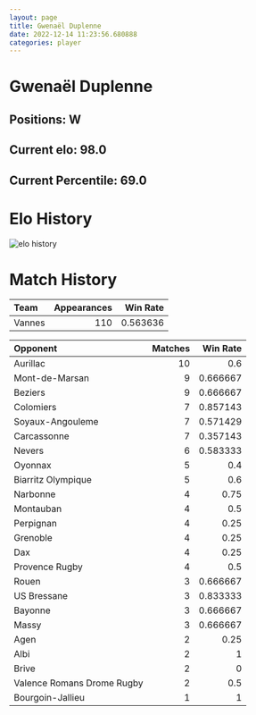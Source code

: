 ```yaml
---  
layout: page  
title: Gwenaël Duplenne  
date: 2022-12-14 11:23:56.680888  
categories: player  
---
```

# Gwenaël Duplenne

## Positions: W

## Current elo: 98.0

## Current Percentile: 69.0

# Elo History


![elo history](history_GwenaëlDuplenne.png)
# Match History


| Team   |   Appearances |   Win Rate |
|:-------|--------------:|-----------:|
| Vannes |           110 |   0.563636 |

| Opponent                   |   Matches |   Win Rate |
|:---------------------------|----------:|-----------:|
| Aurillac                   |        10 |   0.6      |
| Mont-de-Marsan             |         9 |   0.666667 |
| Beziers                    |         9 |   0.666667 |
| Colomiers                  |         7 |   0.857143 |
| Soyaux-Angouleme           |         7 |   0.571429 |
| Carcassonne                |         7 |   0.357143 |
| Nevers                     |         6 |   0.583333 |
| Oyonnax                    |         5 |   0.4      |
| Biarritz Olympique         |         5 |   0.6      |
| Narbonne                   |         4 |   0.75     |
| Montauban                  |         4 |   0.5      |
| Perpignan                  |         4 |   0.25     |
| Grenoble                   |         4 |   0.25     |
| Dax                        |         4 |   0.25     |
| Provence Rugby             |         4 |   0.5      |
| Rouen                      |         3 |   0.666667 |
| US Bressane                |         3 |   0.833333 |
| Bayonne                    |         3 |   0.666667 |
| Massy                      |         3 |   0.666667 |
| Agen                       |         2 |   0.25     |
| Albi                       |         2 |   1        |
| Brive                      |         2 |   0        |
| Valence Romans Drome Rugby |         2 |   0.5      |
| Bourgoin-Jallieu           |         1 |   1        |